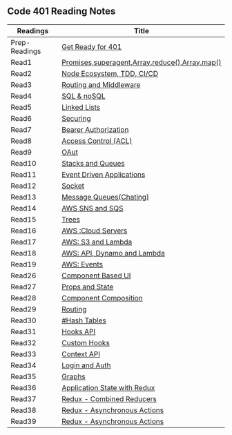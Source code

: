 ## Code 401 Reading Notes


|Readings     |Title                                                                                     |
|-------------|------------------------------------------------------------------------------------------|
|Prep-Readings|[Get Ready for 401](https://ghofrandayyat.github.io/reading-notes/401/Prep-Readings)      |
|Read1        |[Promises,superagent,Array.reduce(),Array.map()](https://ghofrandayyat.github.io/reading-notes/401/class-01)|
|Read2        |[Node Ecosystem, TDD, CI/CD](https://ghofrandayyat.github.io/reading-notes/401/class-02)  |
|Read3        |[Routing and Middleware ](https://ghofrandayyat.github.io/reading-notes/401/class-03)     |
|Read4        |[SQL & noSQL](https://ghofrandayyat.github.io/reading-notes/401/class-04)                 |
|Read5        |[Linked Lists](https://ghofrandayyat.github.io/reading-notes/401/class-05)                |
|Read6        |[Securing](https://ghofrandayyat.github.io/reading-notes/401/class-06)                    |
|Read7        |[Bearer Authorization](https://ghofrandayyat.github.io/reading-notes/401/class-07)        |
|Read8        |[Access Control (ACL)](https://ghofrandayyat.github.io/reading-notes/401/class-08)        |
|Read9        |[OAut](https://ghofrandayyat.github.io/reading-notes/401/class-09)                        |
|Read10       |[Stacks and Queues](https://ghofrandayyat.github.io/reading-notes/401/class-10)           |
|Read11       |[Event Driven Applications](https://ghofrandayyat.github.io/reading-notes/401/class-11)   |
|Read12       |[Socket](https://ghofrandayyat.github.io/reading-notes/401/class-12)                      |
|Read13       |[Message Queues(Chating)](https://ghofrandayyat.github.io/reading-notes/401/class-13)     |
|Read14       |[AWS SNS and SQS](https://ghofrandayyat.github.io/reading-notes/401/class-14)             |
|Read15       |[Trees](https://ghofrandayyat.github.io/reading-notes/401/class-15)                       |
|Read16       |[AWS :Cloud Servers](https://ghofrandayyat.github.io/reading-notes/401/class-16)          |
|Read17       |[AWS: S3 and Lambda](https://ghofrandayyat.github.io/reading-notes/401/class-17)          |
|Read18       |[AWS: API, Dynamo and Lambda](https://ghofrandayyat.github.io/reading-notes/401/class-18) |
|Read19       |[AWS: Events](https://ghofrandayyat.github.io/reading-notes/401/class-19)                 |
|Read26       |[Component Based UI](https://ghofrandayyat.github.io/reading-notes/401/class-26)          |
|Read27       |[Props and State](https://ghofrandayyat.github.io/reading-notes/401/class-27)             |
|Read28       |[Component Composition](https://ghofrandayyat.github.io/reading-notes/401/class-28)       |
|Read29       |[Routing](https://ghofrandayyat.github.io/reading-notes/401/class-29)                     |
|Read30       |[#Hash Tables](https://ghofrandayyat.github.io/reading-notes/401/class-30)                |
|Read31       |[Hooks API](https://ghofrandayyat.github.io/reading-notes/401/class-31)                   |
|Read32       |[Custom Hooks](https://ghofrandayyat.github.io/reading-notes/401/class-32)                |
|Read33       |[Context API](https://ghofrandayyat.github.io/reading-notes/401/class-33)                 |
|Read34       |[Login  and Auth ](https://ghofrandayyat.github.io/reading-notes/401/class-34)            |
|Read35       |[Graphs](https://ghofrandayyat.github.io/reading-notes/401/class-35)                      |
|Read36       |[Application State with Redux](https://ghofrandayyat.github.io/reading-notes/401/class-36)|
|Read37       |[ Redux - Combined Reducers](https://ghofrandayyat.github.io/reading-notes/401/class-37)  |
|Read38       |[Redux - Asynchronous Actions](https://ghofrandayyat.github.io/reading-notes/401/class-38)|
|Read39       |[Redux - Asynchronous Actions](https://ghofrandayyat.github.io/reading-notes/401/class-39)|
